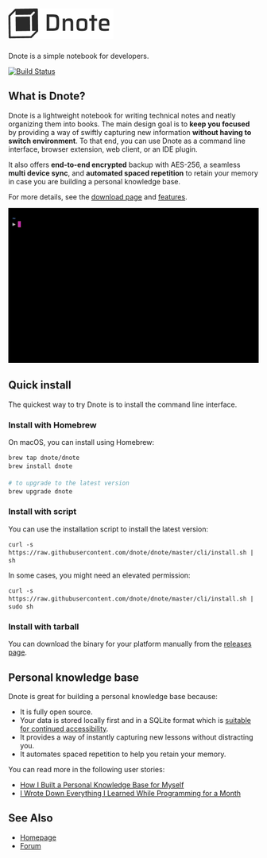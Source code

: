 ![Dnote](assets/logo.png)
=========================

Dnote is a simple notebook for developers.

[![Build Status](https://semaphoreci.com/api/v1/dnote/dnote-2/branches/master/badge.svg)](https://semaphoreci.com/dnote/dnote-2)

## What is Dnote?

Dnote is a lightweight notebook for writing technical notes and neatly organizing them into books. The main design goal is to **keep you focused** by providing a way of swiftly capturing new information **without having to switch environment**. To that end, you can use Dnote as a command line interface, browser extension, web client, or an IDE plugin.

It also offers **end-to-end encrypted** backup with AES-256, a seamless **multi device sync**, and **automated spaced repetition** to retain your memory in case you are building a personal knowledge base.

For more details, see the [download page](https://dnote.io/download) and [features](https://dnote.io/pricing).

![A demo of Dnote CLI](assets/cli.gif)

## Quick install

The quickest way to try Dnote is to install the command line interface.

### Install with Homebrew

On macOS, you can install using Homebrew:

```sh
brew tap dnote/dnote
brew install dnote

# to upgrade to the latest version
brew upgrade dnote
```

### Install with script

You can use the installation script to install the latest version:

    curl -s https://raw.githubusercontent.com/dnote/dnote/master/cli/install.sh | sh

In some cases, you might need an elevated permission:

    curl -s https://raw.githubusercontent.com/dnote/dnote/master/cli/install.sh | sudo sh

### Install with tarball

You can download the binary for your platform manually from the [releases page](https://github.com/dnote/dnote/releases).

## Personal knowledge base

Dnote is great for building a personal knowledge base because:

* It is fully open source.
* Your data is stored locally first and in a SQLite format which is [suitable for continued accessibility](https://www.sqlite.org/locrsf.html).
* It provides a way of instantly capturing new lessons without distracting you.
* It automates spaced repetition to help you retain your memory.

You can read more in the following user stories:

- [How I Built a Personal Knowledge Base for Myself](https://dnote.io/blog/how-i-built-personal-knowledge-base-for-myself/)
- [I Wrote Down Everything I Learned While Programming for a Month](https://dnote.io/blog/writing-everything-i-learn-coding-for-a-month/)

## See Also

- [Homepage](https://dnote.io)
- [Forum](https://forum.dnote.io)
